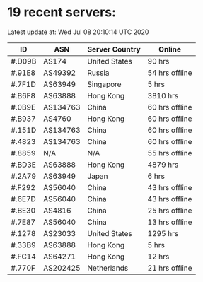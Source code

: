 # 19 recent servers:

Latest update at: Wed Jul 08 20:10:14 UTC 2020

| ID | ASN | Server Country | Online |
| -- | --- | -------------- | ------ |
| #.D09B | AS174 | United States | 90 hrs |
| #.91E8 | AS49392 | Russia | 54 hrs offline |
| #.7F1D | AS63949 | Singapore | 5 hrs |
| #.B6F8 | AS63888 | Hong Kong | 3810 hrs |
| #.0B9E | AS134763 | China | 60 hrs offline |
| #.B937 | AS4760 | Hong Kong | 60 hrs offline |
| #.151D | AS134763 | China | 60 hrs offline |
| #.4823 | AS134763 | China | 60 hrs offline |
| #.8859 | N/A | N/A | 55 hrs offline |
| #.BD3E | AS63888 | Hong Kong | 4879 hrs |
| #.2A79 | AS63949 | Japan | 6 hrs |
| #.F292 | AS56040 | China | 43 hrs offline |
| #.6E7D | AS56040 | China | 43 hrs offline |
| #.BE30 | AS4816 | China | 25 hrs offline |
| #.7E87 | AS56040 | China | 13 hrs offline |
| #.1278 | AS23033 | United States | 1295 hrs |
| #.33B9 | AS63888 | Hong Kong | 5 hrs |
| #.FC14 | AS64271 | Hong Kong | 12 hrs |
| #.770F | AS202425 | Netherlands | 21 hrs offline |

